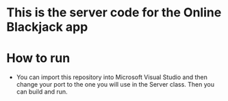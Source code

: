# This is the server code for the Online Blackjack app

# How to run
- You can import this repository into Microsoft Visual Studio and then change your port to the one you will use in the Server class. Then you can build and run.
